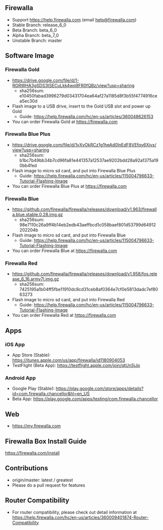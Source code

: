 
## Firewalla
* Support https://help.firewalla.com (email help@firewalla.com)
* Stable Branch: release_6_0 
* Beta Branch: beta_6_0
* Alpha Branch: beta_7_0
* Unstable Branch: master

## Software Image
### Firewalla Gold
* https://drive.google.com/file/d/1-RGRWHA3gSDS3tSECuLkk4wq9FR0fQBz/view?usp=sharing
  * sha256sum: e10450fabad3996279d03431704ea64af27a1185d8f3b55f4774916cea5ec30d
* Flash image to a USB drive, insert to the Gold USB slot and power up Gold
  * Guide: https://help.firewalla.com/hc/en-us/articles/360048626153
* You can order Firewalla Gold at https://firewalla.com

### Firewalla Blue Plus
* https://drive.google.com/file/d/1yXvOkRCz1g1heAd0lnEdF8VEfqy6Xivx/view?usp=sharing
  * sha256sum: b1bc7b49bb34b7cd96fa81e441357a12537ae9202bdd28a92a1375a190bb4fed
* Flash image to micro sd card, and put into Firewalla Blue Plus
  * Guide: https://help.firewalla.com/hc/en-us/articles/115004796633-Tutorial-Flashing-Image
* You can order Firewalla Blue Plus at https://firewalla.com

### Firewalla Blue
* https://github.com/firewalla/firewalla/releases/download/v1.963/firewalla.blue.stable.0.28.img.gz
  * sha256sum: 98e7110c26a9ff4b14eb2edb43aeffbcd1c058baef801d53799d64912202204b
* Flash image to micro sd card, and put into Firewalla Blue
  * Guide: https://help.firewalla.com/hc/en-us/articles/115004796633-Tutorial-Flashing-Image
* You can order Firewalla Blue at https://firewalla.com
### Firewalla Red
* https://github.com/firewalla/firewalla/releases/download/v1.958/fos.release_6_16.armv7l.img.gz
  * sha256sum: 7425195a1b04ff5fbe11910dc8cd31ceb8af0364e7cf0e5813dadc7ef8063273
* Flash image to micro sd card, and put into Firewalla Red
  * Guide: https://help.firewalla.com/hc/en-us/articles/115004796633-Tutorial-Flashing-Image
* You can order Firewalla Red at https://firewalla.com

## Apps
### iOS App
* App Store (Stable): https://itunes.apple.com/us/app/firewalla/id1180904053
* TestFlight (Beta App): https://testflight.apple.com/join/qtUnSjJp

### Android App
* Google Play (Stable): https://play.google.com/store/apps/details?id=com.firewalla.chancellor&hl=en_US
* Beta App: https://play.google.com/apps/testing/com.firewalla.chancellor

## Web
* https://my.firewalla.com

## Firewalla Box Install Guide
https://firewalla.com/install

## Contributions

* origin/master:  latest / greatest
* Please do a pull request for features

## Router Compatibility

* For router compatibility, please check out detail information at https://help.firewalla.com/hc/en-us/articles/360009401874-Router-Compatibility




